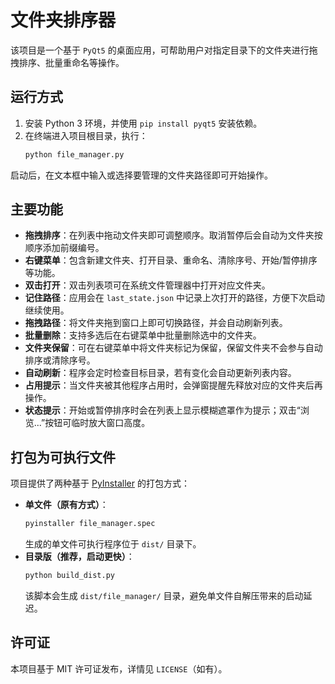 # 文件夹排序器

该项目是一个基于 `PyQt5` 的桌面应用，可帮助用户对指定目录下的文件夹进行拖拽排序、批量重命名等操作。

## 运行方式

1. 安装 Python 3 环境，并使用 `pip install pyqt5` 安装依赖。
2. 在终端进入项目根目录，执行：
   ```bash
   python file_manager.py
   ```

启动后，在文本框中输入或选择要管理的文件夹路径即可开始操作。

## 主要功能

- **拖拽排序**：在列表中拖动文件夹即可调整顺序。取消暂停后会自动为文件夹按顺序添加前缀编号。
- **右键菜单**：包含新建文件夹、打开目录、重命名、清除序号、开始/暂停排序等功能。
- **双击打开**：双击列表项可在系统文件管理器中打开对应文件夹。
- **记住路径**：应用会在 `last_state.json` 中记录上次打开的路径，方便下次启动继续使用。
- **拖拽路径**：将文件夹拖到窗口上即可切换路径，并会自动刷新列表。
- **批量删除**：支持多选后在右键菜单中批量删除选中的文件夹。
- **文件夹保留**：可在右键菜单中将文件夹标记为保留，保留文件夹不会参与自动排序或清除序号。
- **自动刷新**：程序会定时检查目标目录，若有变化会自动更新列表内容。
- **占用提示**：当文件夹被其他程序占用时，会弹窗提醒先释放对应的文件夹后再操作。
- **状态提示**：开始或暂停排序时会在列表上显示模糊遮罩作为提示；双击“浏览...”按钮可临时放大窗口高度。

## 打包为可执行文件

项目提供了两种基于 [PyInstaller](https://pyinstaller.org/) 的打包方式：

- **单文件（原有方式）**：
  ```bash
  pyinstaller file_manager.spec
  ```
  生成的单文件可执行程序位于 `dist/` 目录下。
- **目录版（推荐，启动更快）**：
  ```bash
  python build_dist.py
  ```
  该脚本会生成 `dist/file_manager/` 目录，避免单文件自解压带来的启动延迟。

## 许可证

本项目基于 MIT 许可证发布，详情见 `LICENSE`（如有）。

